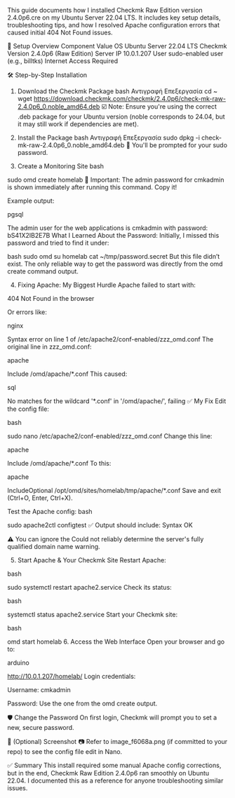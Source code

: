 This guide documents how I installed Checkmk Raw Edition version 2.4.0p6.cre on my Ubuntu Server 22.04 LTS. It includes key setup details, troubleshooting tips, and how I resolved Apache configuration errors that caused initial 404 Not Found issues.

🔧 Setup Overview
Component	Value
OS	Ubuntu Server 22.04 LTS
Checkmk Version	2.4.0p6 (Raw Edition)
Server IP	10.0.1.207
User	sudo-enabled user (e.g., billtks)
Internet Access	Required

🛠️ Step-by-Step Installation
1. Download the Checkmk Package
bash
Αντιγραφή
Επεξεργασία
cd ~
wget https://download.checkmk.com/checkmk/2.4.0p6/check-mk-raw-2.4.0p6_0.noble_amd64.deb
☑️ Note: Ensure you're using the correct .deb package for your Ubuntu version (noble corresponds to 24.04, but it may still work if dependencies are met).

2. Install the Package
bash
Αντιγραφή
Επεξεργασία
sudo dpkg -i check-mk-raw-2.4.0p6_0.noble_amd64.deb
🧠 You'll be prompted for your sudo password.

3. Create a Monitoring Site
bash

sudo omd create homelab
📌 Important: The admin password for cmkadmin is shown immediately after running this command. Copy it!

Example output:

pgsql

The admin user for the web applications is cmkadmin with password: bS41X2IB2E7B
What I Learned About the Password:
Initially, I missed this password and tried to find it under:

bash
sudo omd su homelab
cat ~/tmp/password.secret
But this file didn’t exist. The only reliable way to get the password was directly from the omd create command output.

4. Fixing Apache: My Biggest Hurdle
Apache failed to start with:

404 Not Found in the browser

Or errors like:

nginx

Syntax error on line 1 of /etc/apache2/conf-enabled/zzz_omd.conf
The original line in zzz_omd.conf:

apache

Include /omd/apache/*.conf
This caused:

sql

No matches for the wildcard '*.conf' in '/omd/apache/', failing
✅ My Fix
Edit the config file:

bash

sudo nano /etc/apache2/conf-enabled/zzz_omd.conf
Change this line:

apache

Include /omd/apache/*.conf
To this:

apache

IncludeOptional /opt/omd/sites/homelab/tmp/apache/*.conf
Save and exit (Ctrl+O, Enter, Ctrl+X).

Test the Apache config:
bash

sudo apache2ctl configtest
✅ Output should include: Syntax OK

⚠️ You can ignore the Could not reliably determine the server's fully qualified domain name warning.

5. Start Apache & Your Checkmk Site
Restart Apache:

bash

sudo systemctl restart apache2.service
Check its status:

bash

systemctl status apache2.service
Start your Checkmk site:

bash

omd start homelab
6. Access the Web Interface
Open your browser and go to:

arduino

http://10.0.1.207/homelab/
Login credentials:

Username: cmkadmin

Password: Use the one from the omd create output.

🛡️ Change the Password
On first login, Checkmk will prompt you to set a new, secure password.

📸 (Optional) Screenshot
📷 Refer to image_f6068a.png (if committed to your repo) to see the config file edit in Nano.

✅ Summary
This install required some manual Apache config corrections, but in the end, Checkmk Raw Edition 2.4.0p6 ran smoothly on Ubuntu 22.04. I documented this as a reference for anyone troubleshooting similar issues.
